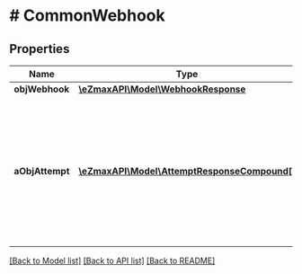# # CommonWebhook

## Properties

Name | Type | Description | Notes
------------ | ------------- | ------------- | -------------
**objWebhook** | [**\eZmaxAPI\Model\WebhookResponse**](WebhookResponse.md) |  |
**aObjAttempt** | [**\eZmaxAPI\Model\AttemptResponseCompound[]**](AttemptResponseCompound.md) | An array containing details of previous attempts that were made to deliver the message. The array is empty if it&#39;s the first attempt. |

[[Back to Model list]](../../README.md#models) [[Back to API list]](../../README.md#endpoints) [[Back to README]](../../README.md)
